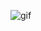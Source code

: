 ![gif](https://github.com/LLLesinski/LLLesinski/assets/175053412/0d744912-03aa-45d4-b8b0-000f01b0560b)
